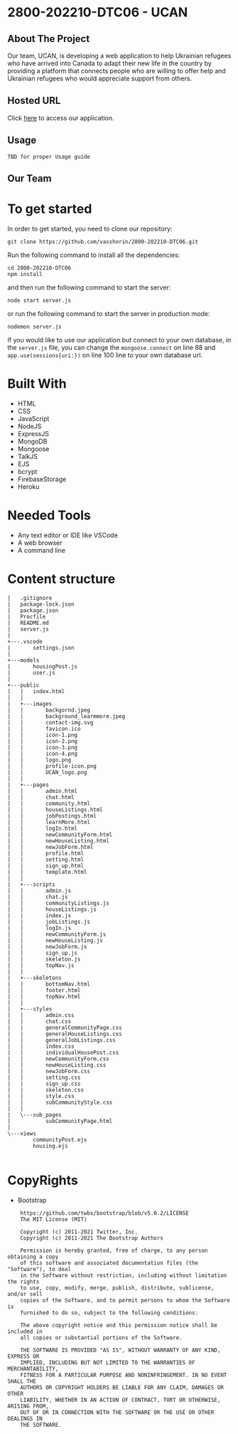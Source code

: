 # 2800-202210-DTC06 - UCAN

<!-- ABOUT THE PROJECT -->
## About The Project

Our team, UCAN, is developing a web
application to help Ukrainian refugees who
have arrived into Canada to adapt their new
life in the country by providing a platform that
connects people who are willing to offer help
and Ukrainian refugees who would appreciate
support from others.

## Hosted URL


Click [here](https://warm-cove-79874.herokuapp.com/pages/index.html) to access our application.


## Usage

```
TBD for proper Usage guide
```

## Our Team


# To get started

In order to get started, you need to clone our repository:

```
git clone https://github.com/vasshorin/2800-202210-DTC06.git
```
Run the following command to install all the dependencies:

``` 
cd 2800-202210-DTC06
npm install
```

and then run the following command to start the server:

```
node start server.js
```
or run the following command to start the server in production mode:

```
nodemon server.js
```

If you would like to use our application but connect to your own database, in the `server.js` file, you can change the `mongoose.connect` on line 88 and `app.use(sessions{uri:})` on line 100 line to your own database url.

# Built With

* HTML
* CSS
* JavaScript
* NodeJS
* ExpressJS
* MongoDB
* Mongoose
* TalkJS
* EJS
* bcrypt
* FirebaseStorage
* Heroku


# Needed Tools

* Any text editor or IDE like VSCode
* A web browser
* A command line


# Content structure

```
|   .gitignore
|   package-lock.json
|   package.json
|   Procfile
|   README.md
|   server.js
|   
+---.vscode
|       settings.json
|       
+---models
|       housingPost.js
|       user.js
|       
+---public
|   |   index.html
|   |   
|   +---images
|   |       backgornd.jpeg
|   |       background_learmmore.jpeg
|   |       contact-img.svg
|   |       favicon.ico
|   |       icon-1.png
|   |       icon-2.png
|   |       icon-3.png
|   |       icon-4.png
|   |       logo.png
|   |       profile-icon.png
|   |       UCAN_logo.png
|   |       
|   +---pages
|   |       admin.html
|   |       chat.html
|   |       community.html
|   |       houseListings.html
|   |       jobPostings.html
|   |       learnMore.html
|   |       logIn.html
|   |       newCommunityForm.html
|   |       newHouseListing.html
|   |       newJobForm.html
|   |       profile.html
|   |       setting.html
|   |       sign_up.html
|   |       template.html
|   |       
|   +---scripts
|   |       admin.js
|   |       chat.js
|   |       communityListings.js
|   |       houseListings.js
|   |       index.js
|   |       jobListings.js
|   |       logIn.js
|   |       newCommunityForm.js
|   |       newHouseListing.js
|   |       newJobForm.js
|   |       sign_up.js
|   |       skeleton.js
|   |       topNav.js
|   |       
|   +---skeletons
|   |       bottomNav.html
|   |       footer.html
|   |       topNav.html
|   |       
|   +---styles
|   |       admin.css
|   |       chat.css
|   |       generalCommunityPage.css
|   |       generalHouseListings.css
|   |       generalJobListings.css
|   |       index.css
|   |       individualHousePost.css
|   |       newCommunityForm.css
|   |       newHouseListing.css
|   |       newJobForm.css
|   |       setting.css
|   |       sign_up.css
|   |       skeleton.css
|   |       style.css
|   |       subCommunityStyle.css
|   |       
|   \---sub_pages
|           subCommunityPage.html
|           
\---views
        communityPost.ejs
        housing.ejs
        
```

# CopyRights

* Bootstrap
```
    https://github.com/twbs/bootstrap/blob/v5.0.2/LICENSE
    The MIT License (MIT)

    Copyright (c) 2011-2021 Twitter, Inc.
    Copyright (c) 2011-2021 The Bootstrap Authors

    Permission is hereby granted, free of charge, to any person obtaining a copy
    of this software and associated documentation files (the "Software"), to deal
    in the Software without restriction, including without limitation the rights
    to use, copy, modify, merge, publish, distribute, sublicense, and/or sell
    copies of the Software, and to permit persons to whom the Software is
    furnished to do so, subject to the following conditions:

    The above copyright notice and this permission notice shall be included in
    all copies or substantial portions of the Software.

    THE SOFTWARE IS PROVIDED "AS IS", WITHOUT WARRANTY OF ANY KIND, EXPRESS OR
    IMPLIED, INCLUDING BUT NOT LIMITED TO THE WARRANTIES OF MERCHANTABILITY,
    FITNESS FOR A PARTICULAR PURPOSE AND NONINFRINGEMENT. IN NO EVENT SHALL THE
    AUTHORS OR COPYRIGHT HOLDERS BE LIABLE FOR ANY CLAIM, DAMAGES OR OTHER
    LIABILITY, WHETHER IN AN ACTION OF CONTRACT, TORT OR OTHERWISE, ARISING FROM,
    OUT OF OR IN CONNECTION WITH THE SOFTWARE OR THE USE OR OTHER DEALINGS IN
    THE SOFTWARE. 
```


